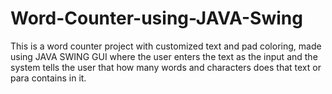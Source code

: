 # Word-Counter-using-JAVA-Swing
This is a word counter project with customized text and pad coloring, made using JAVA SWING GUI where the user enters the text as the input and the system tells the user that how many words and characters does that text or para contains in it.
